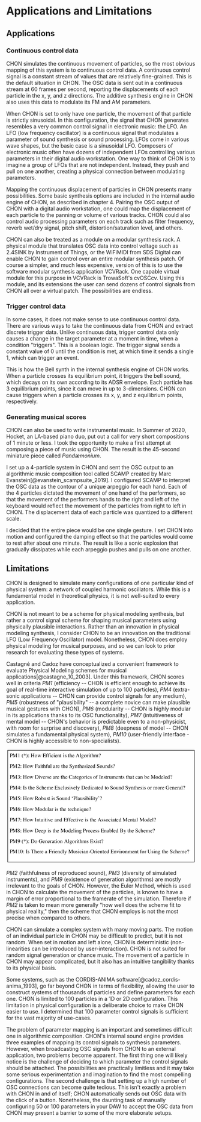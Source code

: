 # Applications and Limitations

## Applications

### Continuous control data

CHON simulates the continuous movement of particles, so the most obvious mapping of this system is to continuous control data. A continuous control signal is a constant stream of values that are relatively fine-grained. This is the default situation in CHON. The OSC data is sent out in a continuous stream at 60 frames per second, reporting the displacements of each particle in the x, y, and z directions. The additive synthesis engine in CHON also uses this data to modulate its FM and AM parameters.

When CHON is set to only have one particle, the movement of that particle is strictly sinusoidal. In this configuration, the signal that CHON generates resembles a very common control signal in electronic music: the LFO. An LFO (low frequency oscillator) is a continuous signal that modulates a parameter of sound synthesis or sound processing. LFOs come in various wave shapes, but the basic case is a sinusoidal LFO. Composers of electronic music often have dozens of independent LFOs controlling various parameters in their digital audio workstation. One way to think of CHON is to imagine a group of LFOs that are not independent. Instead, they push and pull on one another, creating a physical connection between modulating parameters.

Mapping the continuous displacement of particles in CHON presents many possibilities. Some basic synthesis options are included in the internal audio engine of CHON, as described in chapter 4. Pairing the OSC output of CHON with a digital audio workstation, one could map the displacement of each particle to the panning or volume of various tracks. CHON could also control audio processing parameters on each track such as filter frequency, reverb wet/dry signal, pitch shift, distortion/saturation level, and others.

CHON can also be treated as a module on a modular synthesis rack. A physical module that translates OSC data into control voltage such as 2.4SINK by Instrument of Things, or the WiFiMIDI from SDS Digital can enable CHON to gain control over an entire modular synthesis patch. Of course a simpler, and much less expensive, version of this is to use the software modular synthesis application VCVRack. One capable virtual module for this purpose in VCVRack is TrowaSoft's cvOSCcv. Using this module, and its extensions the user can send dozens of control signals from CHON all over a virtual patch. The possibilities are endless.

### Trigger control data

In some cases, it does not make sense to use continuous control data. There are various ways to take the continuous data from CHON and extract discrete trigger data. Unlike continuous data, trigger control data only causes a change in the target parameter at a moment in time, when a condition "triggers". This is a boolean logic. The trigger signal sends a constant value of 0 until the condition is met, at which time it sends a single 1, which can trigger an event.

This is how the Bell synth in the internal synthesis engine of CHON works. When a particle crosses its equilibrium point, it triggers the bell sound, which decays on its own according to its ADSR envelope. Each particle has 3 equilibrium points, since it can move in up to 3-dimensions. CHON can cause triggers when a particle crosses its x, y, and z equilibrium points, respectively. 

### Generating musical scores

CHON can also be used to write instrumental music. In Summer of 2020, Hocket, an LA-based piano duo, put out a call for very short compositions of 1 minute or less. I took the opportunity to make a first attempt at composing a piece of music using CHON. The result is the 45-second miniature piece called *Pandæmonium*. 

I set up a 4-particle system in CHON and sent the OSC output to an algorithmic music composition tool called SCAMP created by Marc Evanstein[@evanstein_scampsuite_2019]. I configured SCAMP to interpret the OSC data as the contour of a unique arpeggio for each hand. Each of the 4 particles dictated the movement of one hand of the performers, so that the movement of the performers hands to the right and left of the keyboard would reflect the movement of the particles from right to left in CHON. The displacement data of each particle was quantized to a different scale.

I decided that the entire piece would be one single gesture. I set CHON into motion and configured the damping effect so that the particles would come to rest after about one minute. The result is like a sonic explosion that gradually dissipates while each arpeggio pushes and pulls on one another.

## Limitations

CHON is designed to simulate many configurations of one particular kind of physical system: a network of coupled harmonic oscillators. While this is a fundamental model in theoretical physics, it is not well-suited to every application.

CHON is not meant to be a scheme for physical modeling synthesis, but rather a control signal scheme for shaping musical parameters using physically plausible interactions. Rather than an innovation in physical modeling synthesis, I consider CHON to be an innovation on the traditional LFO (Low Frequency Oscillator) model. Nonetheless, CHON does employ physical modeling for musical purposes, and so we can look to prior research for evaluating these types of systems.

Castagné and Cadoz have conceptualized a convenient framework to evaluate Physical Modeling schemes for musical applications[@castagne_10_2003]. Under this framework, CHON scores well in criteria *PM1* (efficiency -- CHON is efficient enough to achieve its goal of real-time interactive simulation of up to 100 particles), *PM4* (extra-sonic applications -- CHON can provide control signals for any medium), *PM5* (robustness of "plausibility" -- a complete novice can make plausible musical gestures with CHON), *PM6* (modularity -- CHON is highly modular in its applications thanks to its OSC functionality), *PM7* (intuitiveness of mental model -- CHON's behavior is predictable even to a non-physicist, with room for surprise and discovery), *PM8* (deepness of model -- CHON simulates a fundamental physical system), *PM10* (user-friendly interface - CHON is highly accessible to non-specialists).

![\small Criteria for evaluating physical modeling schemes[@castagne_10_2003]. \label{PMcriteria}](figures/PMcriteria.png)

*PM2* (faithfulness of reproduced sound), *PM3* (diversity of simulated instruments), and *PM9* (existence of generation algorithms) are mostly irrelevant to the goals of CHON. However, the Euler Method, which is used in CHON to calculate the movement of the particles, is known to have a margin of error proportional to the framerate of the simulation. Therefore if *PM2* is taken to mean more generally "how well does the scheme fit to physical reality," then the scheme that CHON employs is not the most precise when compared to others.

CHON can simulate a complex system with many moving parts. The motion of an individual particle in CHON may be difficult to predict, but it is not random. When set in motion and left alone, CHON is deterministic (non-linearities can be introduced by user-interaction). CHON is not suited for random signal generation or chance music. The movement of a particle in CHON may appear complicated, but it also has an intuitive tangibility thanks to its physical basis.
 
Some systems, such as the CORDIS-ANIMA software[@cadoz_cordis-anima_1993], go far beyond CHON in terms of flexibility, allowing the user to construct systems of thousands of particles and define parameters for each one. CHON is limited to 100 particles in a 1D or 2D configuration. This limitation in physical configuration is a deliberate choice to make CHON easier to use. I determined that 100 parameter control signals is sufficient for the vast majority of use-cases.

The problem of parameter mapping is an important and sometimes difficult one in algorithmic composition. CHON's internal sound engine provides three examples of mapping its control signals to synthesis parameters. However, when broadcasting OSC signals from CHON to an external application, two problems become apparent. The first thing one will likely notice is the challenge of deciding to which parameter the control signals should be attached. The possibilities are practically limitless and it may take some serious experimentation and imagination to find the most compelling configurations. The second challenge is that setting up a high number of OSC connections can become quite tedious. This isn't exactly a problem with CHON in and of itself; CHON automatically sends out OSC data with the click of a button. Nonetheless, the daunting task of manually configuring 50 or 100 parameters in your DAW to accept the OSC data from CHON may present a barrier to some of the more elaborate setups.

